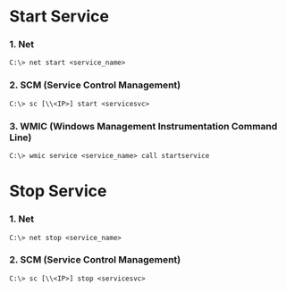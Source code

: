 # Start Service

### 1. Net

`C:\> net start <service_name>`

### 2. SCM (Service Control Management)

`C:\> sc [\\<IP>] start <servicesvc>`

### 3. WMIC (Windows Management Instrumentation Command Line)

`C:\> wmic service <service_name> call startservice`

# Stop Service

### 1. Net

`C:\> net stop <service_name>`

### 2. SCM (Service Control Management)

`C:\> sc [\\<IP>] stop <servicesvc>`